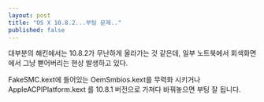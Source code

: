 ```yaml
---
layout: post
title: "OS X 10.8.2...부팅 문제.."
published: false
---
```



대부분의 해킨에서는 10.8.2가 무난하게 올라가는 것 같은데, 일부 노트북에서 회색화면에서 그냥 뻗어버리는 현상 발생하고 있다.




FakeSMC.kext에 들어있는 OemSmbios.kext를 무력화 시키거나 AppleACPIPlatform.kext 를 10.8.1 버전으로 가져다 바꿔놓으면 부팅 잘 됩니다.


